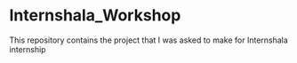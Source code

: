 # Internshala_Workshop
This repository contains the project that I was asked to make for Internshala internship

